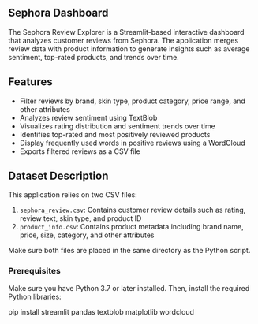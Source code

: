  ## Sephora Dashboard

The Sephora Review Explorer is a Streamlit-based interactive dashboard that analyzes customer reviews from Sephora. The application merges review data with product information to generate insights such as average sentiment, top-rated products, and trends over time.

## Features

- Filter reviews by brand, skin type, product category, price range, and other attributes
- Analyzes review sentiment using TextBlob
- Visualizes rating distribution and sentiment trends over time
- Identifies top-rated and most positively reviewed products
- Display frequently used words in positive reviews using a WordCloud
- Exports filtered reviews as a CSV file

## Dataset Description

This application relies on two CSV files:

1. `sephora_review.csv`: Contains customer review details such as rating, review text, skin type, and product ID
2. `product_info.csv`: Contains product metadata including brand name, price, size, category, and other attributes

Make sure both files are placed in the same directory as the Python script.



### Prerequisites

Make sure you have Python 3.7 or later installed. Then, install the required Python libraries:

pip install streamlit pandas textblob matplotlib wordcloud
